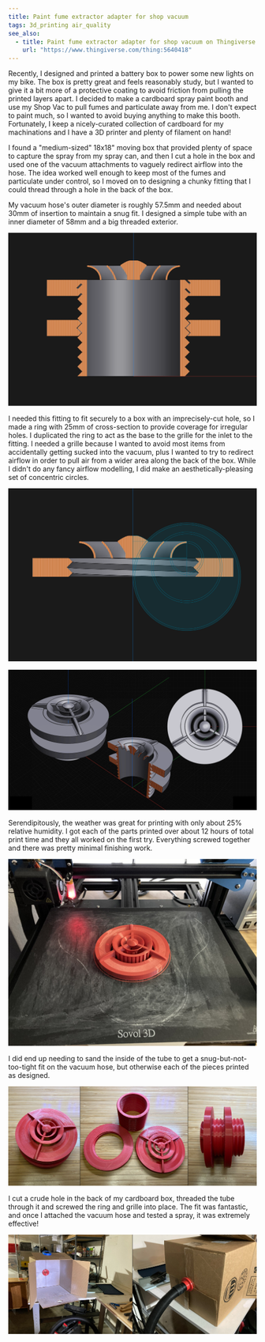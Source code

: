 ```yaml
---
title: Paint fume extractor adapter for shop vacuum
tags: 3d_printing air_quality
see_also:
  - title: Paint fume extractor adapter for shop vacuum on Thingiverse
    url: "https://www.thingiverse.com/thing:5640418"
---
```


Recently, I designed and printed a battery box to power some new lights on my bike. The box is pretty great and feels reasonably study, but I wanted to give it a bit more of a protective coating to avoid friction from pulling the printed layers apart. I decided to make a cardboard spray paint booth and use my Shop Vac to pull fumes and particulate away from me. I don't expect to paint much, so I wanted to avoid buying anything to make this booth. Fortunately, I keep a nicely-curated collection of cardboard for my machinations and I have a 3D printer and plenty of filament on hand!

I found a "medium-sized" 18x18" moving box that provided plenty of space to capture the spray from my spray can, and then I cut a hole in the box and used one of the vacuum attachments to vaguely redirect airflow into the hose. The idea worked well enough to keep most of the fumes and particulate under control, so I moved on to designing a chunky fitting that I could thread through a hole in the back of the box.

My vacuum hose's outer diameter is roughly 57.5mm and needed about 30mm of insertion to maintain a snug fit. I designed a simple tube with an inner diameter of 58mm and a big threaded exterior.

![Cutaway view of assembly showing threaded central tube, a ring, and a grille](/assets/paint-fume-extractor-1.png)

I needed this fitting to fit securely to a box with an imprecisely-cut hole, so I made a ring with 25mm of cross-section to provide coverage for irregular holes. I duplicated the ring to act as the base to the grille for the inlet to the fitting. I needed a grille because I wanted to avoid most items from accidentally getting sucked into the vacuum, plus I wanted to try to redirect airflow in order to pull air from a wider area along the back of the box. While I didn't do any fancy airflow modelling, I did make an aesthetically-pleasing set of concentric circles.

![Cutaway view of the concentric circles that contributed to the grille design](/assets/paint-fume-extractor-2.png)

![Triptych of three-quarters view, top view, and cutaway three-quarters view of assembly fitting](/assets/paint-fume-extractor-3.png)

Serendipitously, the weather was great for printing with only about 25% relative humidity. I got each of the parts printed over about 12 hours of total print time and they all worked on the first try. Everything screwed together and there was pretty minimal finishing work.

![Grille still attached to printing plate](/assets/paint-fume-extractor-4.jpg)

I did end up needing to sand the inside of the tube to get a snug-but-not-too-tight fit on the vacuum hose, but otherwise each of the pieces printed as designed.

![Triptych of printed parts showing top view, three individual pieces, and a side view](/assets/paint-fume-extractor-5.jpg)

I cut a crude hole in the back of my cardboard box, threaded the tube through it and screwed the ring and grille into place. The fit was fantastic, and once I attached the vacuum hose and tested a spray, it was extremely effective!

![Diptych of interior view of assembly paint booth and rear view with vacuum hose attached](/assets/paint-fume-extractor-6.jpg)
